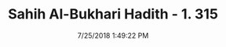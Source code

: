 ---
title        : "Sahih Al-Bukhari Hadith - 1. 315"
date         : 7/25/2018 1:49:22 PM
draft        : false
type         : "hadith"
layout       : "hadith"
BookCode     : "SHB"
VolumeNumber : "1"
HadithNumber : "315"
categories  :  ["Menses-'A little lump of flesh partly formed'"]
tags  :  ["Anas bin Malik"]
---